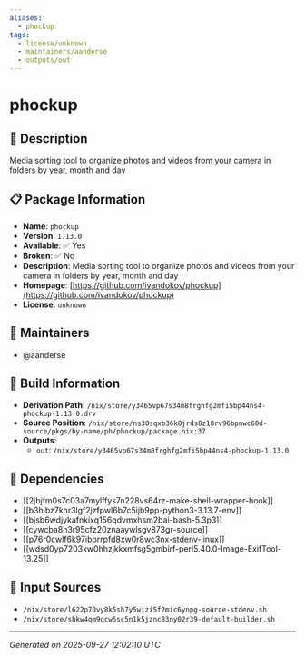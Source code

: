 ```yaml
---
aliases:
  - phockup
tags:
  - license/unknown
  - maintainers/aanderse
  - outputs/out
---
```


# phockup

## 📝 Description

Media sorting tool to organize photos and videos from your camera in folders by year, month and day

## 📋 Package Information

- **Name**: `phockup`
- **Version**: `1.13.0`
- **Available**: ✅ Yes
- **Broken**: ✅ No
- **Description**: Media sorting tool to organize photos and videos from your camera in folders by year, month and day
- **Homepage**: [https://github.com/ivandokov/phockup](https://github.com/ivandokov/phockup)
- **License**: `unknown`
## 👥 Maintainers

- @aanderse


## 🔧 Build Information

- **Derivation Path**: `/nix/store/y3465vp67s34m8frghfg2mfi5bp44ns4-phockup-1.13.0.drv`
- **Source Position**: `/nix/store/ns30sqxb36k8jrds8z18rv96bpnwc60d-source/pkgs/by-name/ph/phockup/package.nix:37`
- **Outputs**:
  - `out`:  `/nix/store/y3465vp67s34m8frghfg2mfi5bp44ns4-phockup-1.13.0`

## 🔗 Dependencies

- [[2jbjfm0s7c03a7mylffys7n228vs64rz-make-shell-wrapper-hook]]
- [[b3hibz7khr3lgf2jzfpwl6b7c5ijb9pp-python3-3.13.7-env]]
- [[bjsb6wdjykafnkixq156qdvmxhsm2bai-bash-5.3p3]]
- [[cywcba8h3r95cfz20znaaywlsgv873gr-source]]
- [[p76r0cwlf6k97ibprrpfd8xw0r8wc3nx-stdenv-linux]]
- [[wdsd0yp7203xw0hhzjkkxmfsg5gmbirf-perl5.40.0-Image-ExifTool-13.25]]

## 📁 Input Sources

- `/nix/store/l622p70vy8k5sh7y5wizi5f2mic6ynpg-source-stdenv.sh`
- `/nix/store/shkw4qm9qcw5sc5n1k5jznc83ny02r39-default-builder.sh`

---
*Generated on 2025-09-27 12:02:10 UTC*
